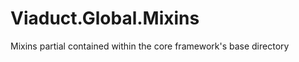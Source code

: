 Viaduct.Global.Mixins
=============

Mixins partial contained within the core framework's base directory
